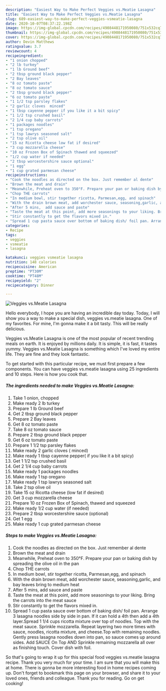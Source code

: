```yaml
---
description: "Easiest Way to Make Perfect Veggies vs.Meatie Lasagna"
title: "Easiest Way to Make Perfect Veggies vs.Meatie Lasagna"
slug: 689-easiest-way-to-make-perfect-veggies-vsmeatie-lasagna
date: 2020-10-07T08:37:22.198Z
image: https://img-global.cpcdn.com/recipes/4908448171950080/751x532cq70/veggies-vsmeatie-lasagna-recipe-main-photo.jpg
thumbnail: https://img-global.cpcdn.com/recipes/4908448171950080/751x532cq70/veggies-vsmeatie-lasagna-recipe-main-photo.jpg
cover: https://img-global.cpcdn.com/recipes/4908448171950080/751x532cq70/veggies-vsmeatie-lasagna-recipe-main-photo.jpg
author: Devin Matthews
ratingvalue: 3.7
reviewcount: 4
recipeingredient:
- "1 onion chopped"
- "2 lb turkey"
- "1 lb Ground beef"
- "2 tbsp ground black pepper"
- "2 Bay leaves"
- "8 oz tomato paste"
- "8 oz tomato sauce"
- "2 tbsp ground black pepper"
- "6 oz tomato paste"
- "1 1/2 tsp parsley flakes"
- "2 garlic cloves  minced"
- "1 tbsp cayenne pepper if you like it a bit spicy"
- "1 1/2 tsp crushed basil"
- "2 1/4 cup baby carrots"
- "1 packages noodles"
- "1 tsp oregano"
- "1 tsp lawrys seasoned salt"
- "2 tsp olive oil"
- "15 oz Ricotta cheese low fat if desired"
- "3 cup mozzarella cheese"
- "10 oz Frozen Box of Spinach thawed and squeezed"
- "1/2 cup water if needed"
- "2 tbsp worcestershire sauce optional"
- "1 egg"
- "1 cup grated parmesan cheese"
recipeinstructions:
- "Cook the noodles as directed on the box. Just remember al dente"
- "Brown the meat and drain"
- "Meanwhile, Preheat oven to 350°F. Prepare your pan or baking dish by spreading the olive oil in the pan"
- "Chop THE carrots"
- "In medium bowl, stir together ricotta, Parmesan,egg, and spinach"
- "With the drain brown meat, add worchester sauce, seasoning,garlic, and bay leaves bring to medium heat"
- "After 5 mins,  add sauce and paste"
- "Taste the meat at this point, add more seasonings to your liking. Bring the carrots into the meat sauce"
- "Stir constantly to get the flavors mixed in."
- "Spread 1 cup pasta sauce over bottom of baking dish/ foil pan. Arrange 3 lasagna noodles side by side in pan. If it can hold a 4th then add a 4th layer.Spread 1 1/4 cups ricotta mixture over top of noodles. Top with the meat sauce. Sprinkle mozzarella. Repeat layering two more times with sauce, noodles, ricotta mixture, and cheese.Top with remaining noodles.  Gently press lasagna noodles down into pan, so sauce comes up around sides. Add SAUCE On Top AND  Sprinkle remaining mozzarella all over as finishing touch. Cover dish with foil."
categories:
- Recipe
tags:
- veggies
- vsmeatie
- lasagna

katakunci: veggies vsmeatie lasagna 
nutrition: 148 calories
recipecuisine: American
preptime: "PT30M"
cooktime: "PT48M"
recipeyield: "2"
recipecategory: Dinner

---
```



![Veggies vs.Meatie Lasagna](https://img-global.cpcdn.com/recipes/4908448171950080/751x532cq70/veggies-vsmeatie-lasagna-recipe-main-photo.jpg)

Hello everybody, I hope you are having an incredible day today. Today, I will show you a way to make a special dish, veggies vs.meatie lasagna. One of my favorites. For mine, I'm gonna make it a bit tasty. This will be really delicious.



Veggies vs.Meatie Lasagna is one of the most popular of recent trending meals on earth. It is enjoyed by millions daily. It is simple, it is fast, it tastes yummy. Veggies vs.Meatie Lasagna is something which I've loved my entire life. They are fine and they look fantastic.


To get started with this particular recipe, we must first prepare a few components. You can have veggies vs.meatie lasagna using 25 ingredients and 10 steps. Here is how you cook that.

<!--inarticleads1-->

##### The ingredients needed to make Veggies vs.Meatie Lasagna:

1. Take 1 onion, chopped
1. Make ready 2 lb turkey
1. Prepare 1 lb Ground beef
1. Get 2 tbsp ground black pepper
1. Prepare 2 Bay leaves
1. Get 8 oz tomato paste
1. Take 8 oz tomato sauce
1. Prepare 2 tbsp ground black pepper
1. Get 6 oz tomato paste
1. Prepare 1 1/2 tsp parsley flakes
1. Make ready 2 garlic cloves ( minced)
1. Make ready 1 tbsp cayenne pepper( if you like it a bit spicy)
1. Get 1 1/2 tsp crushed basil
1. Get 2 1/4 cup baby carrots
1. Make ready 1 packages noodles
1. Make ready 1 tsp oregano
1. Make ready 1 tsp lawrys seasoned salt
1. Take 2 tsp olive oil
1. Take 15 oz Ricotta cheese (low fat if desired)
1. Get 3 cup mozzarella cheese
1. Prepare 10 oz Frozen Box of Spinach, thawed and squeezed
1. Make ready 1/2 cup water (if needed)
1. Prepare 2 tbsp worcestershire sauce (optional)
1. Get 1 egg
1. Make ready 1 cup grated parmesan cheese




<!--inarticleads2-->

##### Steps to make Veggies vs.Meatie Lasagna:

1. Cook the noodles as directed on the box. Just remember al dente
1. Brown the meat and drain
1. Meanwhile, Preheat oven to 350°F. Prepare your pan or baking dish by spreading the olive oil in the pan
1. Chop THE carrots
1. In medium bowl, stir together ricotta, Parmesan,egg, and spinach
1. With the drain brown meat, add worchester sauce, seasoning,garlic, and bay leaves bring to medium heat
1. After 5 mins,  add sauce and paste
1. Taste the meat at this point, add more seasonings to your liking. Bring the carrots into the meat sauce
1. Stir constantly to get the flavors mixed in.
1. Spread 1 cup pasta sauce over bottom of baking dish/ foil pan. Arrange 3 lasagna noodles side by side in pan. If it can hold a 4th then add a 4th layer.Spread 1 1/4 cups ricotta mixture over top of noodles. Top with the meat sauce. Sprinkle mozzarella. Repeat layering two more times with sauce, noodles, ricotta mixture, and cheese.Top with remaining noodles.  Gently press lasagna noodles down into pan, so sauce comes up around sides. Add SAUCE On Top AND  Sprinkle remaining mozzarella all over as finishing touch. Cover dish with foil.




So that's going to wrap it up for this special food veggies vs.meatie lasagna recipe. Thank you very much for your time. I am sure that you will make this at home. There is gonna be more interesting food in home recipes coming up. Don't forget to bookmark this page on your browser, and share it to your loved ones, friends and colleague. Thank you for reading. Go on get cooking!
